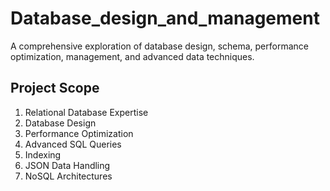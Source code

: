# Database_design_and_management
A comprehensive exploration of database design, schema, performance optimization, management, and advanced data techniques.

## Project Scope

1. Relational Database Expertise
2. Database Design
3. Performance Optimization
4. Advanced SQL Queries
5. Indexing
6. JSON Data Handling
7. NoSQL Architectures
